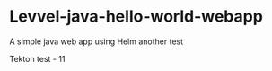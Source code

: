 Levvel-java-hello-world-webapp
=======================

A simple java web app using Helm another test

Tekton test - 11
